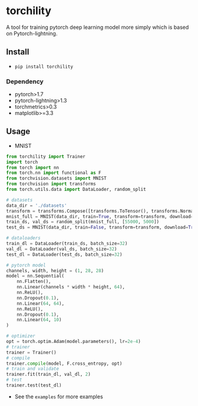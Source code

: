 # torchility

A tool for training pytorch deep learning model more simply which is based on Pytorch-lightning.

## Install

- `pip install torchility`
### Dependency
- pytorch>1.7
- pytorch-lightning>1.3
- torchmetrics>0.3
- matplotlib>=3.3

## Usage

- MNIST

```python
from torchility import Trainer
import torch
from torch import nn
from torch.nn import functional as F
from torchvision.datasets import MNIST
from torchvision import transforms
from torch.utils.data import DataLoader, random_split

# datasets
data_dir = './datasets'
transform = transforms.Compose([transforms.ToTensor(), transforms.Normalize((0.1307,), (0.3081,))])
mnist_full = MNIST(data_dir, train=True, transform=transform, download=True)
train_ds, val_ds = random_split(mnist_full, [55000, 5000])
test_ds = MNIST(data_dir, train=False, transform=transform, download=True)

# dataloaders
train_dl = DataLoader(train_ds, batch_size=32)
val_dl = DataLoader(val_ds, batch_size=32)
test_dl = DataLoader(test_ds, batch_size=32)

# pytorch model
channels, width, height = (1, 28, 28)
model = nn.Sequential(
    nn.Flatten(),
    nn.Linear(channels * width * height, 64),
    nn.ReLU(),
    nn.Dropout(0.1),
    nn.Linear(64, 64),
    nn.ReLU(),
    nn.Dropout(0.1),
    nn.Linear(64, 10)
)

# optimizer
opt = torch.optim.Adam(model.parameters(), lr=2e-4)
# trainer
trainer = Trainer()
# compile
trainer.compile(model, F.cross_entropy, opt)
# train and validate
trainer.fit(train_dl, val_dl, 2)
# test
trainer.test(test_dl)
```

- See the `examples` for more examples 